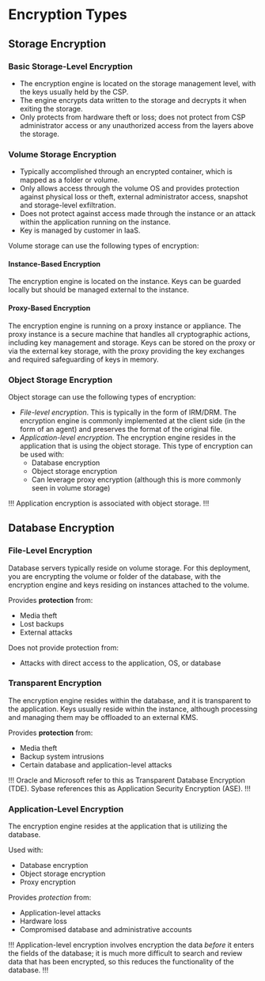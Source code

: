 # Encryption Types

## Storage Encryption

### Basic Storage-Level Encryption

- The encryption engine is located on the storage management level, with the keys usually held by the CSP.
- The engine encrypts data written to the storage and decrypts it when exiting the storage.
- Only protects from hardware theft or loss; does not protect from CSP administrator access or any unauthorized access from the layers above the storage.

### Volume Storage Encryption

- Typically accomplished through an encrypted container, which is mapped as a folder or volume.
- Only allows access through the volume OS and provides protection against physical loss or theft, external administrator access, snapshot and storage-level exfiltration.
- Does not protect against access made through the instance or an attack within the application running on the instance.
- Key is managed by customer in IaaS.

Volume storage can use the following types of encryption:

#### Instance-Based Encryption

The encryption engine is located on the instance. Keys can be guarded locally but should be managed external to the instance.

#### Proxy-Based Encryption

The encryption engine is running on a proxy instance or appliance. The proxy instance is a secure machine that handles all cryptographic actions, including key management and storage. Keys can be stored on the proxy or via the external key storage, with the proxy providing the key exchanges and required safeguarding of keys in memory.

### Object Storage Encryption

Object storage can use the following types of encryption:

- *File-level encryption*. This is typically in the form of IRM/DRM. The encryption engine is commonly implemented at the client side (in the form of an agent) and preserves the format of the original file.
- *Application-level encryption*. The encryption engine resides in the application that is using the object storage. This type of encryption can be used with:
  - Database encryption
  - Object storage encryption
  - Can leverage proxy encryption (although this is more commonly seen in volume storage)

!!!
Application encryption is associated with object storage.
!!!

## Database Encryption

### File-Level Encryption

Database servers typically reside on volume storage. For this deployment, you are encrypting the volume or folder of the database, with the encryption engine and keys residing on instances attached to the volume.

Provides **protection** from:

- Media theft
- Lost backups
- External attacks

Does not provide protection from:

- Attacks with direct access to the application, OS, or database

### Transparent Encryption

The encryption engine resides within the database, and it is transparent to the application. Keys usually reside within the instance, although processing and managing them may be offloaded to an external KMS.

Provides **protection** from:

- Media theft
- Backup system intrusions
- Certain database and application-level attacks

!!!
Oracle and Microsoft refer to this as Transparent Database Encryption (TDE). Sybase references this as Application Security Encryption (ASE).
!!!

### Application-Level Encryption

The encryption engine resides at the application that is utilizing the database.

Used with:

- Database encryption
- Object storage encryption
- Proxy encryption

Provides *protection* from:

- Application-level attacks
- Hardware loss
- Compromised database and administrative accounts

!!!
Application-level encryption involves encryption the data *before* it enters the fields of the database; it is much more difficult to search and review data that has been encrypted, so this reduces the functionality of the database.
!!!
